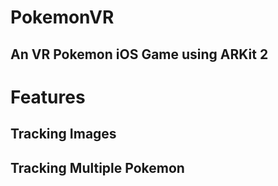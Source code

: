 # PokemonVR
## An VR Pokemon iOS Game using ARKit 2
# Features
## 
## Tracking Images
## Tracking Multiple Pokemon 
